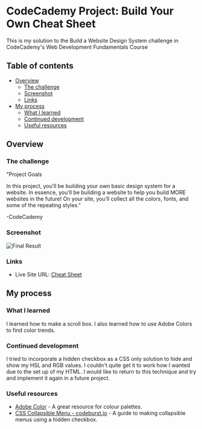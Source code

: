 # CodeCademy Project: Build Your Own Cheat Sheet

This is my solution to the Build a Website Design System challenge in CodeCademy's Web Development Fundamentals Course

## Table of contents

- [Overview](#overview)
  - [The challenge](#the-challenge)
  - [Screenshot](#screenshot)
  - [Links](#links)
- [My process](#my-process)
  - [What I learned](#what-i-learned)
  - [Continued development](#continued-development)
  - [Useful resources](#useful-resources)

## Overview

### The challenge

"Project Goals

In this project, you’ll be building your own basic design system for a website. In essence, you’ll be building a website to help you build MORE websites in the future! On your site, you’ll collect all the colors, fonts, and some of the repeating styles."

-CodeCademy

### Screenshot

![Final Result](./screenshot.png)

### Links

- Live Site URL: [Cheat Sheet](https://andyferrie.github.io/Cheat-Sheet/)

## My process

### What I learned

I learned how to make a scroll box. I also learned how to use Adobe Colors to find color trends.

### Continued development

I tried to incorporate a hidden checkbox as a CSS only solution to hide and show my HSL and RGB values. I couldn't quite get it to work how I wanted due to the set up of my HTML. I would like to return to this technique and try and implement it again in a future project. 

### Useful resources

- [Adobe Color](https://color.adobe.com/create/color-wheel) - A great resource for colour palettes.
- [CSS Collapsible Menu - codeburst.io](https://codeburst.io/how-to-make-a-collapsible-menu-using-only-css-a1cd805b1390) - A guide to making collapsible menus using a hidden checkbox.